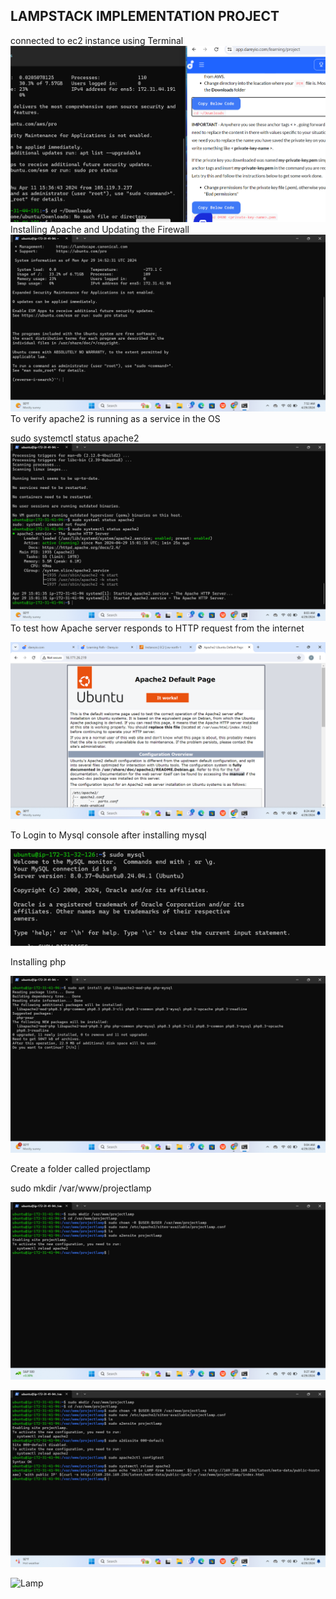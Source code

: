 ## LAMPSTACK IMPLEMENTATION PROJECT
connected to ec2 instance using Terminal 
![lamp](./1_lamp.png)
Installing Apache and Updating the Firewall
![2](./Lamp_2.png)
To verify apache2 is running as a service in the OS

sudo systemctl status apache2
![3](./Lamp_3.png)
To test how Apache server responds to HTTP request from the internet

![4](./Lamp_4.png)

To Login to Mysql console after installing mysql

![2](./mysql_2.png)

Installing php

![5](./Lamp_5.png)

Create a folder called projectlamp

sudo mkdir /var/www/projectlamp

![6](./Lamp_6.png)

![7](./Lamp_7.png)

![Lamp](./2_Lamp.png)

